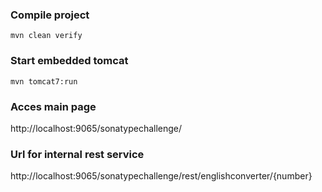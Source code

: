 ### Compile project
`mvn clean verify`


### Start embedded tomcat
`mvn tomcat7:run`


### Acces main page
http://localhost:9065/sonatypechallenge/

### Url for internal rest service
http://localhost:9065/sonatypechallenge/rest/englishconverter/{number}
